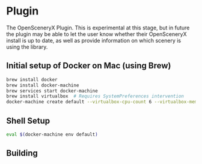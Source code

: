 # Plugin

The OpenSceneryX Plugin.  This is experimental at this stage, but in future the plugin may be able to let the user know whether their OpenSceneryX install is up to date, as well as provide information on which scenery is using the library.

## Initial setup of Docker on Mac (using Brew)

```bash
brew install docker
brew install docker-machine
brew services start docker-machine
brew install virtualbox  # Requires SystemPreferences intervention
docker-machine create default --virtualbox-cpu-count 6 --virtualbox-memory 8192
```

## Shell Setup

```bash
eval $(docker-machine env default)
```

## Building

```bash

```
